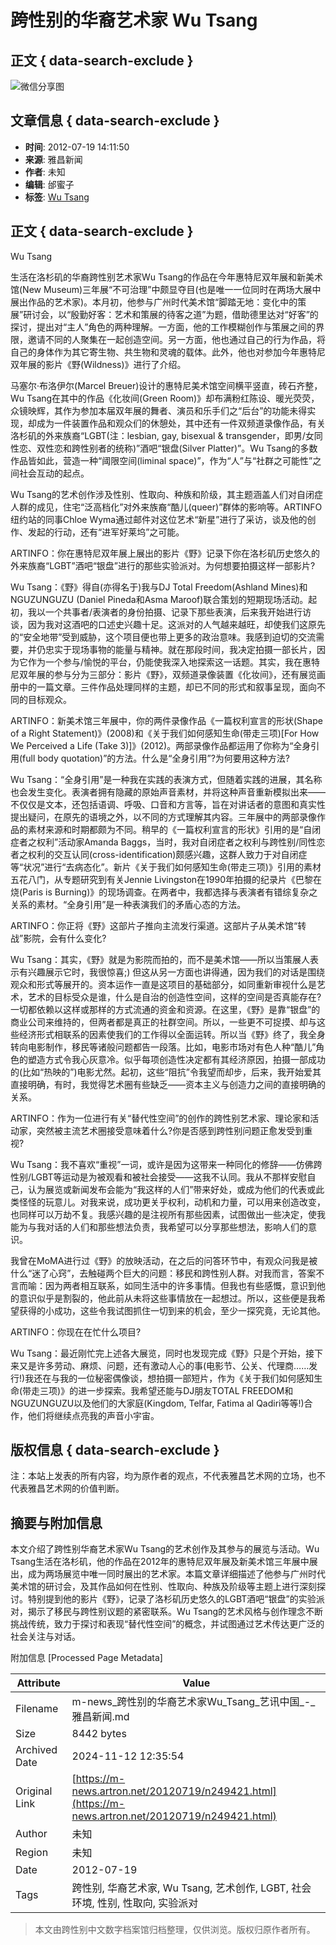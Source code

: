 # 跨性别的华裔艺术家 Wu Tsang

## 正文 { data-search-exclude }


![微信分享图](https://thumb.artron.net/Img/image?c=0&h=0&src=https%3A%2F%2Fwximg1.artimg.net%2Fnews%2F201207%2F2012071914134630765.jpg&w=600)

## 文章信息 { data-search-exclude }
- **时间**: 2012-07-19 14:11:50
- **来源**: 雅昌新闻
- **作者**: 未知
- **编辑**: 邰蜜子
- **标签**: [Wu Tsang](http://artso.artron.net/news/search_newslist.php?keyword=Wu%20Tsang)

## 正文 { data-search-exclude }

Wu Tsang

生活在洛杉矶的华裔跨性别艺术家Wu Tsang的作品在今年惠特尼双年展和新美术馆(New Museum)三年展“不可治理”中颇显夺目(也是唯一一位同时在两场大展中展出作品的艺术家)。本月初，他参与广州时代美术馆“脚踏无地：变化中的策展”研讨会，以“殷勤好客：艺术和策展的待客之道”为题，借助德里达对“好客”的探讨，提出对“主人”角色的两种理解。一方面，他的工作模糊创作与策展之间的界限，邀请不同的人聚集在一起创造空间。另一方面，他也通过自己的行为作品，将自己的身体作为其它寄生物、共生物和灵魂的载体。此外，他也对参加今年惠特尼双年展的影片《野(Wildness)》进行了介绍。

马塞尔·布洛伊尔(Marcel Breuer)设计的惠特尼美术馆空间横平竖直，砖石齐整，Wu Tsang在其中的作品《化妆间(Green Room)》却布满粉红陈设、暖光荧荧，众镜映辉，其作为参加本届双年展的舞者、演员和乐手们之“后台”的功能未得实现，却成为一件装置作品和观众们的休憩处，其中还有一件双频道录像作品，有关洛杉矶的外来族裔“LGBT(注：lesbian, gay, bisexual & transgender，即男/女同性恋、双性恋和跨性别者的统称)”酒吧“银盘(Silver Platter)”。Wu Tsang的多数作品皆如此，营造一种“阈限空间(liminal space)”，作为“人”与“社群之可能性”之间社会互动的起点。

Wu Tsang的艺术创作涉及性别、性取向、种族和阶级，其主题涵盖人们对自闭症人群的成见，住宅“泛高档化”对外来族裔“酷儿(queer)”群体的影响等。ARTINFO纽约站的同事Chloe Wyma通过邮件对这位艺术“新星”进行了采访，谈及他的创作、发起的行动，还有“进军好莱坞”之可能。

ARTINFO：你在惠特尼双年展上展出的影片《野》记录下你在洛杉矶历史悠久的外来族裔“LGBT”酒吧“银盘”进行的那些实验派对。为何想要拍摄这样一部影片?

Wu Tsang：《野》得自(亦得名于)我与DJ Total Freedom(Ashland Mines)和NGUZUNGUZU (Daniel Pineda和Asma Maroof)联合策划的短期现场活动。起初，我以一个共事者/表演者的身份拍摄、记录下那些表演，后来我开始进行访谈，因为我对这酒吧的口述史兴趣十足。这派对的人气越来越旺，却使我们这原先的“安全地带”受到威胁，这个项目便也带上更多的政治意味。我感到迫切的交流需要，并仍忠实于现场事物的能量与精神。就在那段时间，我决定拍摄一部长片，因为它作为一个参与/愉悦的平台，仍能使我深入地探索这一话题。其实，我在惠特尼双年展的参与分为三部分：影片《野》，双频道录像装置《化妆间》，还有展览画册中的一篇文章。三件作品处理同样的主题，却已不同的形式和叙事呈现，面向不同的目标观众。

ARTINFO：新美术馆三年展中，你的两件录像作品《一篇权利宣言的形状(Shape of a Right Statement)》(2008)和《关于我们如何感知生命(带走三项)\[For How We Perceived a Life (Take 3)\]》(2012)。两部录像作品都运用了你称为“全身引用(full body quotation)”的方法。什么是“全身引用”?为何要用这种方法?

Wu Tsang：“全身引用”是一种我在实践的表演方式，但随着实践的进展，其名称也会发生变化。表演者拥有隐藏的原始声音素材，并将这种声音重新模拟出来——不仅仅是文本，还包括语调、呼吸、口音和方言等，旨在对讲话者的意图和真实性提出疑问，在原先的语境之外，以不同的方式理解其内容。三年展中的两部录像作品的素材来源和时期都颇为不同。稍早的《一篇权利宣言的形状》引用的是“自闭症者之权利”活动家Amanda Baggs，当时，我对自闭症者之权利与跨性别/同性恋者之权利的交互认同(cross-identification)颇感兴趣，这群人致力于对自闭症等“状况”进行“去病态化”。新片《关于我们如何感知生命(带走三项)》引用的素材五花八门，从专题研究到有关Jennie Livingston在1990年拍摄的纪录片《巴黎在烧(Paris is Burning)》的现场调查。在两者中，我都选择与表演者有错综复杂之关系的素材。“全身引用”是一种表演我们的矛盾心态的方法。

ARTINFO：你正将《野》这部片子推向主流发行渠道。这部片子从美术馆“转战”影院，会有什么变化?

Wu Tsang：其实，《野》就是为影院而拍的，而不是美术馆——所以当策展人表示有兴趣展示它时，我很惊喜;) 但这从另一方面也讲得通，因为我们的对话是围绕观众和形式等展开的。资本运作一直是这项目的基础部分，如同重新审视什么是艺术，艺术的目标受众是谁，什么是自治的创造性空间，这样的空间是否真能存在?一切都依赖以这样或那样的方式流通的资金和资源。在这里，《野》是靠“银盘”的商业公司来维持的，但两者都是真正的社群空间。所以，一些更不可捉摸、却与这些经济形式相联系的因素使我们的工作得以全面运转。所以当《野》终了，我全身转向电影制作，移民等诸般问题都告一段落。比如，电影市场对有色人种“酷儿”角色的塑造方式令我心灰意冷。似乎每项创造性决定都有其经济原因，拍摄一部成功的(比如“热映的”)电影尤然。起初，这些“阻抗”令我望而却步，后来，我开始爱其直接明确，有时，我觉得艺术圈有些缺乏——资本主义与创造力之间的直接明确的关系。

ARTINFO：作为一位进行有关“替代性空间”的创作的跨性别艺术家、理论家和活动家，突然被主流艺术圈接受意味着什么?你是否感到跨性别问题正愈发受到重视?

Wu Tsang：我不喜欢“重视”一词，或许是因为这带来一种同化的修辞——仿佛跨性别/LGBT等运动是为被观看和被社会接受——这我不认同。我从不那样安慰自己，认为展览或新闻发布会能为“我这样的人们”带来好处，或成为他们的代表或此类怪怪的玩意儿。对我来说，成功更关乎权利，动机和力量，可以用来创造改变，也同样可以万劫不复。我感兴趣的是注视所有那些因素，试图做出一些决定，使我能为与我对话的人们和那些想法负责，我希望可以分享那些想法，影响人们的意识。

我曾在MoMA进行过《野》的放映活动，在之后的问答环节中，有观众问我是被什么“迷了心窍”，去触碰两个巨大的问题：移民和跨性别人群。对我而言，答案不言而喻：因为两者相互联系，如同生活中的许多事情。但我也有些感慨，意识到他的意识似乎是割裂的，他此前从未将这些事情放在一起想过。所以，这些便是我希望获得的小成功，这些令我试图抓住一切到来的机会，至少一探究竟，无论其他。

ARTINFO：你现在在忙什么项目?

Wu Tsang：最近刚忙完上述各大展览，同时也发现完成《野》只是个开始，接下来又是许多劳动、麻烦、问题，还有激动人心的事(电影节、公关、代理商……发行!)我还在与我的一位秘密偶像谈，想拍摄一部短片，作为《关于我们如何感知生命(带走三项)》的进一步探索。我希望还能与DJ朋友TOTAL FREEDOM和NGUZUNGUZU以及他们的大家庭(Kingdom, Telfar, Fatima al Qadiri等等!)合作，他们将继续点亮我的声音小宇宙。

## 版权信息 { data-search-exclude }
注：本站上发表的所有内容，均为原作者的观点，不代表雅昌艺术网的立场，也不代表雅昌艺术网的价值判断。

## 摘要与附加信息

<!-- tcd_abstract -->
本文介绍了跨性别华裔艺术家Wu Tsang的艺术创作及其参与的展览与活动。Wu Tsang生活在洛杉矶，他的作品在2012年的惠特尼双年展及新美术馆三年展中展出，成为两场展览中唯一同时展出的艺术家。本篇文章详细描述了他参与广州时代美术馆的研讨会，及其作品如何在性别、性取向、种族及阶级等主题上进行深刻探讨。特别提到他的影片《野》，记录了洛杉矶历史悠久的LGBT酒吧“银盘”的实验派对，揭示了移民与跨性别议题的紧密联系。Wu Tsang的艺术风格与创作理念不断挑战传统，致力于探讨和表现“替代性空间”的概念，并试图通过艺术传达更广泛的社会关注与对话。
<!-- tcd_abstract_end -->

附加信息 [Processed Page Metadata]

| Attribute       | Value                                  |
|-----------------|----------------------------------------|
| Filename        | m-news_跨性别的华裔艺术家Wu_Tsang_艺讯中国_-_雅昌新闻.md                             |
| Size            | 8442 bytes                           |
| Archived Date   | 2024-11-12 12:35:54                             |
| Original Link   | [https://m-news.artron.net/20120719/n249421.html](https://m-news.artron.net/20120719/n249421.html)                       |
| Author          | 未知                               |
| Region          | 未知                               |
| Date            | 2012-07-19                                 |
| Tags            | 跨性别, 华裔艺术家, Wu Tsang, 艺术创作, LGBT, 社会环境, 性别, 性取向, 实验派对                                 |
>
> 本文由跨性别中文数字档案馆归档整理，仅供浏览。版权归原作者所有。
>